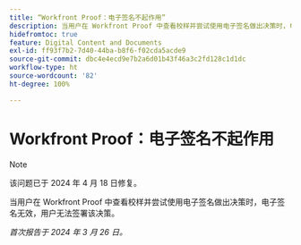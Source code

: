 ```yaml
---
title: “Workfront Proof：电子签名不起作用”
description: 当用户在 Workfront Proof 中查看校样并尝试使用电子签名做出决策时，电子签名无效，用户无法签署该决策。
hidefromtoc: true
feature: Digital Content and Documents
exl-id: ff93f7b2-7d40-44ba-b8f6-f02cda5acde9
source-git-commit: dbc4e4ecd9e7b2a6d01b43f46a3c2fd128c1d1dc
workflow-type: ht
source-wordcount: '82'
ht-degree: 100%

---
```


# Workfront Proof：电子签名不起作用

>[!NOTE]
>
>该问题已于 2024 年 4 月 18 日修复。

<!--wf. wfp-->

当用户在 Workfront Proof 中查看校样并尝试使用电子签名做出决策时，电子签名无效，用户无法签署该决策。

_首次报告于 2024 年 3 月 26 日。_
